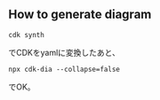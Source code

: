 ## How to generate diagram

```
cdk synth
```
でCDKをyamlに変換したあと、
```
npx cdk-dia --collapse=false
```
でOK。